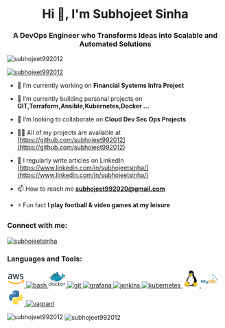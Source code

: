 <h1 align="center">Hi 👋, I'm Subhojeet Sinha</h1>
<h3 align="center">A DevOps Engineer who Transforms Ideas into Scalable and Automated Solutions</h3>

<p align="left"> <img src="https://komarev.com/ghpvc/?username=subhojeet992012&label=Profile%20views&color=0e75b6&style=flat" alt="subhojeet992012" /> </p>

<p align="left"> <a href="https://github.com/ryo-ma/github-profile-trophy"><img src="https://github-profile-trophy.vercel.app/?username=subhojeet992012" alt="subhojeet992012" /></a> </p>

- 🔭 I’m currently working on **Financial Systems Infra Project**

- 🌱 I’m currently building personal projects on **GIT,Terraform,Ansible,Kubernetes,Docker ...**

- 👯 I’m looking to collaborate on **Cloud Dev Sec Ops Projects**

- 👨‍💻 All of my projects are available at [https://github.com/subhojeet992012](https://github.com/subhojeet992012)

- 📝 I regularly write articles on LinkedIn [https://www.linkedin.com/in/subhojeetsinha/](https://www.linkedin.com/in/subhojeetsinha/)

- 📫 How to reach me **subhojeet992020@gmail.com**

- ⚡ Fun fact **I play football & video games at my leisure**

<h3 align="left">Connect with me:</h3>
<p align="left">
<a href="https://linkedin.com/in/subhojeetsinha" target="blank"><img align="center" src="https://raw.githubusercontent.com/rahuldkjain/github-profile-readme-generator/master/src/images/icons/Social/linked-in-alt.svg" alt="subhojeetsinha" height="30" width="40" /></a>
</p>

<h3 align="left">Languages and Tools:</h3>
<p align="left"> <a href="https://aws.amazon.com" target="_blank" rel="noreferrer"> <img src="https://raw.githubusercontent.com/devicons/devicon/master/icons/amazonwebservices/amazonwebservices-original-wordmark.svg" alt="aws" width="40" height="40"/> </a> <a href="https://www.gnu.org/software/bash/" target="_blank" rel="noreferrer"> <img src="https://www.vectorlogo.zone/logos/gnu_bash/gnu_bash-icon.svg" alt="bash" width="40" height="40"/> </a> <a href="https://www.docker.com/" target="_blank" rel="noreferrer"> <img src="https://raw.githubusercontent.com/devicons/devicon/master/icons/docker/docker-original-wordmark.svg" alt="docker" width="40" height="40"/> </a> <a href="https://git-scm.com/" target="_blank" rel="noreferrer"> <img src="https://www.vectorlogo.zone/logos/git-scm/git-scm-icon.svg" alt="git" width="40" height="40"/> </a> <a href="https://grafana.com" target="_blank" rel="noreferrer"> <img src="https://www.vectorlogo.zone/logos/grafana/grafana-icon.svg" alt="grafana" width="40" height="40"/> </a> <a href="https://www.jenkins.io" target="_blank" rel="noreferrer"> <img src="https://www.vectorlogo.zone/logos/jenkins/jenkins-icon.svg" alt="jenkins" width="40" height="40"/> </a> <a href="https://kubernetes.io" target="_blank" rel="noreferrer"> <img src="https://www.vectorlogo.zone/logos/kubernetes/kubernetes-icon.svg" alt="kubernetes" width="40" height="40"/> </a> <a href="https://www.linux.org/" target="_blank" rel="noreferrer"> <img src="https://raw.githubusercontent.com/devicons/devicon/master/icons/linux/linux-original.svg" alt="linux" width="40" height="40"/> </a> <a href="https://www.mysql.com/" target="_blank" rel="noreferrer"> <img src="https://raw.githubusercontent.com/devicons/devicon/master/icons/mysql/mysql-original-wordmark.svg" alt="mysql" width="40" height="40"/> </a> <a href="https://www.python.org" target="_blank" rel="noreferrer"> <img src="https://raw.githubusercontent.com/devicons/devicon/master/icons/python/python-original.svg" alt="python" width="40" height="40"/> </a> <a href="https://www.vagrantup.com/" target="_blank" rel="noreferrer"> <img src="https://www.vectorlogo.zone/logos/vagrantup/vagrantup-icon.svg" alt="vagrant" width="40" height="40"/> </a> </p>

<p><img align="left" src="https://github-readme-stats.vercel.app/api/top-langs?username=subhojeet992012&show_icons=true&locale=en&layout=compact" alt="subhojeet992012" /></p>

<p>&nbsp;<img align="center" src="https://github-readme-stats.vercel.app/api?username=subhojeet992012&show_icons=true&locale=en" alt="subhojeet992012" /></p>

